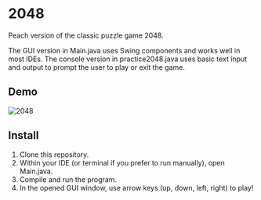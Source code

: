 # 2048
Peach version of the classic puzzle game 2048.

The GUI version in Main.java uses Swing components and works well in most IDEs.
The console version in practice2048.java uses basic text input and output to prompt the user to play or exit the game.

## Demo
![2048](https://github.com/user-attachments/assets/44a55e3b-df01-485f-883b-65b9a39a7314)

## Install
1. Clone this repository.
2. Within your IDE (or terminal if you prefer to run manually), open Main.java.
3. Compile and run the program.
4. In the opened GUI window, use arrow keys (up, down, left, right) to play!

